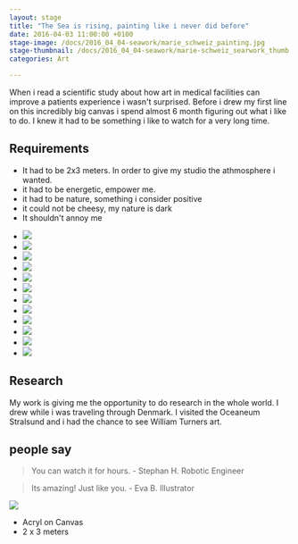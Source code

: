 ```yaml
---
layout: stage
title: "The Sea is rising, painting like i never did before"
date: 2016-04-03 11:00:00 +0100
stage-image: /docs/2016_04_04-seawork/marie_schweiz_painting.jpg
stage-thumbnail: /docs/2016_04_04-seawork/marie-schweiz_searwork_thumb.jpg
categories: Art

---
```


When i read a scientific study about how art in medical facilities can improve a patients experience i wasn't surprised. Before i drew my first line on this incredibly big canvas i spend almost 6 month figuring out what i like to do. I knew it had to be something i like to watch for a very long time.

## Requirements

* It had to be 2x3 meters. In order to give my studio the athmosphere i wanted.
* it had to be energetic, empower me.
* it had to be nature, something i consider positive
* it could not be cheesy, my nature is dark
* It shouldn't annoy me

<ul class="gallery grid">
<li><img class="gallery" src="/docs/2016_04_04-seawork/marie-schweiz_searwork_01.jpg" /></li>
<li><img class="gallery" src="/docs/2016_04_04-seawork/marie-schweiz_searwork_02.jpg" /></li>
<li><img class="gallery" src="/docs/2016_04_04-seawork/marie-schweiz_searwork_03.jpg" /></li>
<li><img class="gallery" src="/docs/2016_04_04-seawork/marie-schweiz_searwork_04.jpg" /></li>

<li><img class="gallery" src="/docs/2016_04_04-seawork/marie-schweiz_searwork_05.jpg" /></li>
<li><img class="gallery" src="/docs/2016_04_04-seawork/marie-schweiz_searwork_06.jpg" /></li>
<li><img class="gallery" src="/docs/2016_04_04-seawork/marie-schweiz_searwork_07.jpg" /></li>
<li><img class="gallery" src="/docs/2016_04_04-seawork/marie-schweiz_searwork_08.jpg" /></li>


<li><img class="gallery" src="/docs/2016_04_04-seawork/marie-schweiz_searwork_09.jpg" /></li>
<li><img class="gallery" src="/docs/2016_04_04-seawork/marie-schweiz_searwork_10.jpg" /></li>
<li><img class="gallery" src="/docs/2016_04_04-seawork/marie-schweiz_searwork_11.jpg" /></li>
<li><img class="gallery" src="/docs/2016_04_04-seawork/marie-schweiz_searwork_12.jpg" /></li>
</ul>

## Research

My work is giving me the opportunity to do research in the whole world. I drew while i was traveling through Denmark. I visited the Oceaneum Stralsund and i had the chance to see William Turners art.

## people say

> You can watch it for hours. - Stephan H. Robotic Engineer

> Its amazing! Just like you. - Eva B. Illustrator


<img class="image-wide" src="/docs/2016_04_04-seawork/marie-schweiz_searwork_13.jpg" />

* Acryl on Canvas
* 2 x 3 meters
